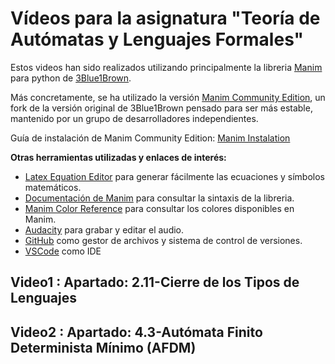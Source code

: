 # Vídeos para la asignatura "Teoría de Autómatas y Lenguajes Formales"

Estos videos han sido realizados utilizando principalmente la libreria [Manim](https://github.com/3b1b/manim) para python de [3Blue1Brown](https://www.youtube.com/channel/UCYO_jab_esuFRV4b17AJtAw).

Más concretamente, se ha utilizado la versión [Manim Community Edition](https://github.com/ManimCommunity/manim/), un fork de la versión original de 3Blue1Brown pensado para ser más estable, mantenido por un grupo de desarrolladores independientes.

Guía de instalación de Manim Community Edition: [Manim Instalation](https://docs.manim.community/en/stable/installation.html)

**Otras herramientas utilizadas y enlaces de interés:**

- [Latex Equation Editor](https://latexeditor.lagrida.com/) para generar fácilmente las ecuaciones y símbolos matemáticos.
- [Documentación de Manim](https://docs.manim.community/en/stable/reference.html) para consultar la sintaxis de la libreria.
- [Manim Color Reference](https://docs.manim.community/en/stable/reference/manim.utils.color.Colors.html) para consultar los colores disponibles en Manim.
- [Audacity](https://www.audacityteam.org/) para grabar y editar el audio.
- [GitHub](https://github.com/) como gestor de archivos y sistema de control de versiones.
- [VSCode](https://code.visualstudio.com/) como IDE

## Video1 : Apartado: 2.11-Cierre de los Tipos de Lenguajes

## Video2 : Apartado: 4.3-Autómata Finito Determinista Mínimo (AFDM)
